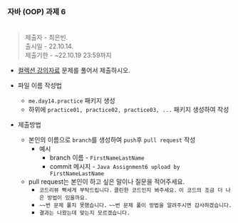 <br/>

### 자바 (OOP) 과제 6 <br/><br/>
> 제출자 - 최은빈.  
> 출시일 - 22.10.14.  
> 제출기한 - ~22.10.19 23:59까지 
  
  

- [컬렉션 강의자료](https://echoiing-fastcampus-backend.notion.site/faebe694008741798ed8bc4a4a0dc242) 문제를 풀어서 제출하시오.  

- 파일 이름 작성법
  - ````me.day14.practice```` 패키지 생성
  - 하위에 ````practice01, practice02, practice03, ...````  패키지 생성하여 작성
- 제출방법
  - 본인의 이름으로 ````branch````를 생성하여 ````push````후 ````pull request```` 작성
    - 예시 
      - branch 이름 - ````FirstNameLastName````
      - commit 메시지 - ````Java Assignment6 upload by FirstNameLastName````
  - pull request는 본인이 하고 싶은 말이나 질문을 적어주세요.
    - ````코드리뷰 빡세게 부탁드립니다.```` ````클린한 코드인지 봐주세요.```` ````이 코드의 조금 더 나은 방법이 있을까요.````
    - ````~~번 문제 풀지 못했습니다.```` ````~~번 문제 풀이 방법을 알려주시면 감사하겠습니다.````
    - ````결과는 나왔는데 맞는지 모르겠습니다.````
  
